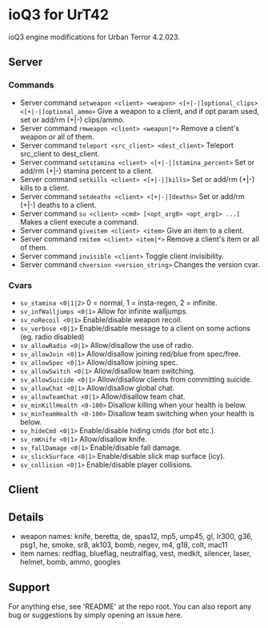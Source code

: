 # ioQ3 for UrT42
ioQ3 engine modifications for Urban Terror 4.2.023.

## Server

### Commands
* Server command `setweapon <client> <weapon> <[+|-|]optional_clips> <[+|-|]optional_ammo>` Give a weapon to a client, and if opt param used, set or add/rm (+|-) clips/ammo.
* Server command `rmweapon <client> <weapon|*>` Remove a client's weapon or all of them.
* Server command `teleport <src_client> <dest_client>` Teleport src_client to dest_client.
* Server command `setstamina <client> <[+|-|]stamina_percent>` Set or add/rm (+|-) stamina percent to a client.
* Server command `setkills <client> <[+|-|]kills>` Set or add/rm (+|-) kills to a client.
* Server command `setdeaths <client> <[+|-|]deaths>` Set or add/rm (+|-) deaths to a client.
* Server command `su <client> <cmd> [<opt_arg0> <opt_arg1> ...]` Makes a client execute a command.
* Server command `giveitem <client> <item>` Give an item to a client.
* Server command `rmitem <client> <item|*>` Remove a client's item or all of them.
* Server command `invisible <client>` Toggle client invisibility.
* Server command `chversion <version_string>` Changes the version cvar.

### Cvars
* `sv_stamina <0|1|2>` 0 = normal, 1 = insta-regen, 2 = infinite.
* `sv_infWalljumps <0|1>` Allow for infinite walljumps.
* `sv_noRecoil <0|1>` Enable/disable weapon recoil.
* `sv_verbose <0|1>` Enable/disable message to a client on some actions (eg. radio disabled)
* `sv_allowRadio <0|1>` Allow/disallow the use of radio.
* `sv_allowJoin <0|1>` Allow/disallow joining red/blue from spec/free.
* `sv_allowSpec <0|1>` Allow/disallow joining spec.
* `sv_allowSwitch <0|1>` Allow/disallow team switching.
* `sv_allowSuicide <0|1>` Allow/disallow clients from committing suicide.
* `sv_allowChat <0|1>` Allow/disallow global chat.
* `sv_allowTeamChat <0|1>` Allow/disallow team chat.
* `sv_minKillHealth <0-100>` Disallow killing when your health is below.
* `sv_minTeamHealth <0-100>` Disallow team switching when your health is below.
* `sv_hideCmd <0|1>` Enable/disable hiding cmds (for bot etc.).
* `sv_rmKnife <0|1>` Allow/disallow knife.
* `sv_fallDamage <0|1>` Enable/disable fall damage.
* `sv_slickSurface <0|1>` Enable/disable slick map surface (icy).
* `sv_collision <0|1>` Enable/disable player collisions.


## Client

## Details
* weapon names: knife, beretta, de, spas12, mp5, ump45, gl, lr300, g36, psg1, he, smoke, sr8, ak103, bomb, negev, m4, g18, colt, mac11
* item names: redflag, blueflag, neutralflag, vest, medkit, silencer, laser, helmet, bomb, ammo, googles

## Support
For anything else, see 'README' at the repo root. You can also report any bug or suggestions by simply opening an issue here.
